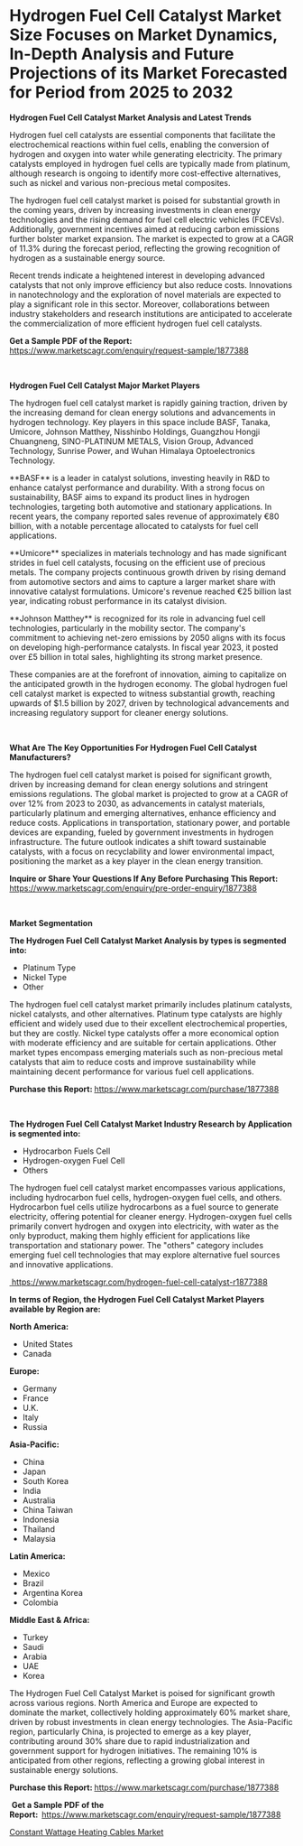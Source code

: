 <p><h1>Hydrogen Fuel Cell Catalyst Market Size Focuses on Market Dynamics, In-Depth Analysis and Future Projections of its Market Forecasted for Period from 2025 to 2032</h1></p><p><strong>Hydrogen Fuel Cell Catalyst Market Analysis and Latest Trends</strong></p>
<p><p>Hydrogen fuel cell catalysts are essential components that facilitate the electrochemical reactions within fuel cells, enabling the conversion of hydrogen and oxygen into water while generating electricity. The primary catalysts employed in hydrogen fuel cells are typically made from platinum, although research is ongoing to identify more cost-effective alternatives, such as nickel and various non-precious metal composites.</p><p>The hydrogen fuel cell catalyst market is poised for substantial growth in the coming years, driven by increasing investments in clean energy technologies and the rising demand for fuel cell electric vehicles (FCEVs). Additionally, government incentives aimed at reducing carbon emissions further bolster market expansion. The market is expected to grow at a CAGR of 11.3% during the forecast period, reflecting the growing recognition of hydrogen as a sustainable energy source.</p><p>Recent trends indicate a heightened interest in developing advanced catalysts that not only improve efficiency but also reduce costs. Innovations in nanotechnology and the exploration of novel materials are expected to play a significant role in this sector. Moreover, collaborations between industry stakeholders and research institutions are anticipated to accelerate the commercialization of more efficient hydrogen fuel cell catalysts.</p></p>
<p><strong>Get a Sample PDF of the Report:&nbsp;</strong> <a href="https://www.marketscagr.com/enquiry/request-sample/1877388?utm_campaign=2318&utm_medium=2&utm_source=Github&utm_content=ia&utm_term=13022025&utm_id=hydrogen-fuel-cell-catalyst">https://www.marketscagr.com/enquiry/request-sample/1877388</a></p>
<p>&nbsp;</p>
<p><strong>Hydrogen Fuel Cell Catalyst Major Market Players</strong></p>
<p><p>The hydrogen fuel cell catalyst market is rapidly gaining traction, driven by the increasing demand for clean energy solutions and advancements in hydrogen technology. Key players in this space include BASF, Tanaka, Umicore, Johnson Matthey, Nisshinbo Holdings, Guangzhou Hongji Chuangneng, SINO-PLATINUM METALS, Vision Group, Advanced Technology, Sunrise Power, and Wuhan Himalaya Optoelectronics Technology.</p><p>**BASF** is a leader in catalyst solutions, investing heavily in R&D to enhance catalyst performance and durability. With a strong focus on sustainability, BASF aims to expand its product lines in hydrogen technologies, targeting both automotive and stationary applications. In recent years, the company reported sales revenue of approximately €80 billion, with a notable percentage allocated to catalysts for fuel cell applications.</p><p>**Umicore** specializes in materials technology and has made significant strides in fuel cell catalysts, focusing on the efficient use of precious metals. The company projects continuous growth driven by rising demand from automotive sectors and aims to capture a larger market share with innovative catalyst formulations. Umicore's revenue reached €25 billion last year, indicating robust performance in its catalyst division.</p><p>**Johnson Matthey** is recognized for its role in advancing fuel cell technologies, particularly in the mobility sector. The company's commitment to achieving net-zero emissions by 2050 aligns with its focus on developing high-performance catalysts. In fiscal year 2023, it posted over £5 billion in total sales, highlighting its strong market presence.</p><p>These companies are at the forefront of innovation, aiming to capitalize on the anticipated growth in the hydrogen economy. The global hydrogen fuel cell catalyst market is expected to witness substantial growth, reaching upwards of $1.5 billion by 2027, driven by technological advancements and increasing regulatory support for cleaner energy solutions.</p></p>
<p>&nbsp;</p>
<p><strong>What Are The Key Opportunities For Hydrogen Fuel Cell Catalyst Manufacturers?</strong></p>
<p><p>The hydrogen fuel cell catalyst market is poised for significant growth, driven by increasing demand for clean energy solutions and stringent emissions regulations. The global market is projected to grow at a CAGR of over 12% from 2023 to 2030, as advancements in catalyst materials, particularly platinum and emerging alternatives, enhance efficiency and reduce costs. Applications in transportation, stationary power, and portable devices are expanding, fueled by government investments in hydrogen infrastructure. The future outlook indicates a shift toward sustainable catalysts, with a focus on recyclability and lower environmental impact, positioning the market as a key player in the clean energy transition.</p></p>
<p><strong>Inquire or Share Your Questions If Any Before Purchasing This Report:</strong> <a href="https://www.marketscagr.com/enquiry/pre-order-enquiry/1877388?utm_campaign=2318&utm_medium=2&utm_source=Github&utm_content=ia&utm_term=13022025&utm_id=hydrogen-fuel-cell-catalyst">https://www.marketscagr.com/enquiry/pre-order-enquiry/1877388</a></p>
<p>&nbsp;</p>
<p><strong>Market Segmentation</strong></p>
<p><strong>The Hydrogen Fuel Cell Catalyst Market Analysis by types is segmented into:</strong></p>
<p><ul><li>Platinum Type</li><li>Nickel Type</li><li>Other</li></ul></p>
<p><p>The hydrogen fuel cell catalyst market primarily includes platinum catalysts, nickel catalysts, and other alternatives. Platinum type catalysts are highly efficient and widely used due to their excellent electrochemical properties, but they are costly. Nickel type catalysts offer a more economical option with moderate efficiency and are suitable for certain applications. Other market types encompass emerging materials such as non-precious metal catalysts that aim to reduce costs and improve sustainability while maintaining decent performance for various fuel cell applications.</p></p>
<p><strong>Purchase this Report:&nbsp;</strong><a href="https://www.marketscagr.com/purchase/1877388?utm_campaign=2318&utm_medium=2&utm_source=Github&utm_content=ia&utm_term=13022025&utm_id=hydrogen-fuel-cell-catalyst">https://www.marketscagr.com/purchase/1877388</a></p>
<p>&nbsp;</p>
<p><strong>The Hydrogen Fuel Cell Catalyst Market Industry Research by Application is segmented into:</strong></p>
<p><ul><li>Hydrocarbon Fuels Cell</li><li>Hydrogen-oxygen Fuel Cell</li><li>Others</li></ul></p>
<p><p>The hydrogen fuel cell catalyst market encompasses various applications, including hydrocarbon fuel cells, hydrogen-oxygen fuel cells, and others. Hydrocarbon fuel cells utilize hydrocarbons as a fuel source to generate electricity, offering potential for cleaner energy. Hydrogen-oxygen fuel cells primarily convert hydrogen and oxygen into electricity, with water as the only byproduct, making them highly efficient for applications like transportation and stationary power. The "others" category includes emerging fuel cell technologies that may explore alternative fuel sources and innovative applications.</p></p>
<p><a href="https://www.marketscagr.com/hydrogen-fuel-cell-catalyst-r1877388?utm_campaign=2318&utm_medium=2&utm_source=Github&utm_content=ia&utm_term=13022025&utm_id=hydrogen-fuel-cell-catalyst">&nbsp;https://www.marketscagr.com/hydrogen-fuel-cell-catalyst-r1877388</a></p>
<p><strong>In terms of Region, the Hydrogen Fuel Cell Catalyst Market Players available by Region are:</strong></p>
<p>
    <p> <strong> North America: </strong>
        <ul>
            <li>United States</li>
            <li>Canada</li>
        </ul>
        </p> 
    <p> <strong> Europe: </strong>
        <ul>
            <li>Germany</li>
            <li>France</li>
            <li>U.K.</li>
            <li>Italy</li>
            <li>Russia</li>
        </ul>
        </p> 
    <p> <strong> Asia-Pacific: </strong>
        <ul>
            <li>China</li>
            <li>Japan</li>
            <li>South Korea</li>
            <li>India</li>
            <li>Australia</li>
            <li>China Taiwan</li>
            <li>Indonesia</li>
            <li>Thailand</li>
            <li>Malaysia</li>
        </ul>
        </p> 
    <p> <strong> Latin America: </strong>
        <ul>
            <li>Mexico</li>
            <li>Brazil</li>
            <li>Argentina Korea</li>
            <li>Colombia</li>
        </ul>
        </p> 
    <p> <strong> Middle East & Africa: </strong>
        <ul>
            <li>Turkey</li>
            <li>Saudi</li>
            <li>Arabia</li>
            <li>UAE</li>
            <li>Korea</li>
        </ul>
    </p>
    </p>
<p><p>The Hydrogen Fuel Cell Catalyst Market is poised for significant growth across various regions. North America and Europe are expected to dominate the market, collectively holding approximately 60% market share, driven by robust investments in clean energy technologies. The Asia-Pacific region, particularly China, is projected to emerge as a key player, contributing around 30% share due to rapid industrialization and government support for hydrogen initiatives. The remaining 10% is anticipated from other regions, reflecting a growing global interest in sustainable energy solutions.</p></p>
<p><strong>Purchase this Report: </strong><a href="https://www.marketscagr.com/purchase/1877388?utm_campaign=2318&utm_medium=2&utm_source=Github&utm_content=ia&utm_term=13022025&utm_id=hydrogen-fuel-cell-catalyst">https://www.marketscagr.com/purchase/1877388</a></p>
<p>&nbsp;<strong>Get a Sample PDF of the Report:&nbsp;&nbsp;</strong><a href="https://www.marketscagr.com/enquiry/request-sample/1877388?utm_campaign=2318&utm_medium=2&utm_source=Github&utm_content=ia&utm_term=13022025&utm_id=hydrogen-fuel-cell-catalyst">https://www.marketscagr.com/enquiry/request-sample/1877388</a></p>
<p><strong></strong></p>
<p><p><a href="https://github.com/arvelm4nthig/Market-Research-Report-List-1/blob/main/constant-wattage-heating-cables-market.md?utm_campaign=2318&utm_medium=2&utm_source=Github&utm_content=ia&utm_term=13022025&utm_id=hydrogen-fuel-cell-catalyst">Constant Wattage Heating Cables Market</a></p></p>